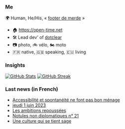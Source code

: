 ### Me

🌍 Human, He/His, « [footer de merde](https://open-time.net/post/2013/07/17/La-veritable-histoire-du-Footer-de-merde-) » 
* 🏠 https://open-time.net 
* 🛠️ Lead dev' of [dotclear](https://git.dotclear.org/dev/dotclear)
* 📷 photo, 🚲 vélo, 🏍️ moto 
* 🇫🇷 native, 🇬🇧 speaking, 🇪🇺 living

### Insights

[![GitHub Stats](https://github-readme-stats-sigma-five.vercel.app/api?username=franck-paul)](https://github.com/franck-paul)
[![GitHub Streak](https://github-readme-streak-stats.herokuapp.com?user=franck-paul)](https://git.io/streak-stats)

### Last news (in French)

<!-- BLOG-POST-LIST:START -->
- [Accessibilité et spontanéité ne font pas bon ménage](https://open-time.net/post/2023/06/03/Accessibilit%C3%A9-et-spontan%C3%A9it%C3%A9-ne-font-pas-bon-m%C3%A9nage)
- [jeudi 1 juin 2023](https://open-time.net/post/2023/06/02/jeudi-1-juin-2023)
- [Les ambitions repoussées](https://open-time.net/post/2023/06/01/Les-ambitions-repouss%C3%A9es)
- [Notules non diplomatiques n° 21](https://open-time.net/post/2023/05/31/Notules-non-diplomatiques-n%C2%B0-21)
- [Une culture qui se tient sage](https://open-time.net/post/2023/05/30/Une-culture-qui-se-tient-sage)
<!-- BLOG-POST-LIST:END -->
